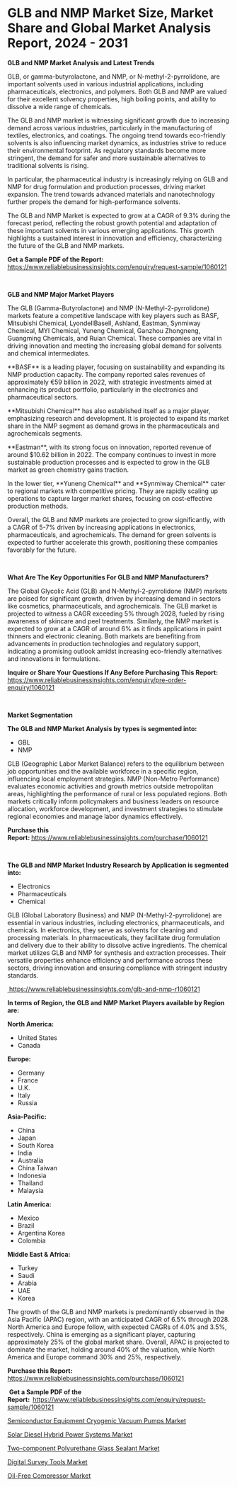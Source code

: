 <p><h1>GLB and NMP Market Size, Market Share and Global Market Analysis Report, 2024 - 2031</h1></p><p><strong>GLB and NMP Market Analysis and Latest Trends</strong></p>
<p><p>GLB, or gamma-butyrolactone, and NMP, or N-methyl-2-pyrrolidone, are important solvents used in various industrial applications, including pharmaceuticals, electronics, and polymers. Both GLB and NMP are valued for their excellent solvency properties, high boiling points, and ability to dissolve a wide range of chemicals.</p><p>The GLB and NMP market is witnessing significant growth due to increasing demand across various industries, particularly in the manufacturing of textiles, electronics, and coatings. The ongoing trend towards eco-friendly solvents is also influencing market dynamics, as industries strive to reduce their environmental footprint. As regulatory standards become more stringent, the demand for safer and more sustainable alternatives to traditional solvents is rising.</p><p>In particular, the pharmaceutical industry is increasingly relying on GLB and NMP for drug formulation and production processes, driving market expansion. The trend towards advanced materials and nanotechnology further propels the demand for high-performance solvents.</p><p>The GLB and NMP Market is expected to grow at a CAGR of 9.3% during the forecast period, reflecting the robust growth potential and adaptation of these important solvents in various emerging applications. This growth highlights a sustained interest in innovation and efficiency, characterizing the future of the GLB and NMP markets.</p></p>
<p><strong>Get a Sample PDF of the Report:&nbsp;</strong> <a href="https://www.reliablebusinessinsights.com/enquiry/request-sample/1060121?utm_campaign=1121&utm_medium=2&utm_source=Github&utm_content=ia&utm_term=06122024&utm_id=glb-and-nmp">https://www.reliablebusinessinsights.com/enquiry/request-sample/1060121</a></p>
<p>&nbsp;</p>
<p><strong>GLB and NMP Major Market Players</strong></p>
<p><p>The GLB (Gamma-Butyrolactone) and NMP (N-Methyl-2-pyrrolidone) markets feature a competitive landscape with key players such as BASF, Mitsubishi Chemical, LyondellBasell, Ashland, Eastman, Synmiway Chemical, MYI Chemical, Yuneng Chemical, Ganzhou Zhongneng, Guangming Chemicals, and Ruian Chemical. These companies are vital in driving innovation and meeting the increasing global demand for solvents and chemical intermediates.</p><p>**BASF** is a leading player, focusing on sustainability and expanding its NMP production capacity. The company reported sales revenues of approximately €59 billion in 2022, with strategic investments aimed at enhancing its product portfolio, particularly in the electronics and pharmaceutical sectors. </p><p>**Mitsubishi Chemical** has also established itself as a major player, emphasizing research and development. It is projected to expand its market share in the NMP segment as demand grows in the pharmaceuticals and agrochemicals segments.</p><p>**Eastman**, with its strong focus on innovation, reported revenue of around $10.62 billion in 2022. The company continues to invest in more sustainable production processes and is expected to grow in the GLB market as green chemistry gains traction.</p><p>In the lower tier, **Yuneng Chemical** and **Synmiway Chemical** cater to regional markets with competitive pricing. They are rapidly scaling up operations to capture larger market shares, focusing on cost-effective production methods.</p><p>Overall, the GLB and NMP markets are projected to grow significantly, with a CAGR of 5-7% driven by increasing applications in electronics, pharmaceuticals, and agrochemicals. The demand for green solvents is expected to further accelerate this growth, positioning these companies favorably for the future.</p></p>
<p>&nbsp;</p>
<p><strong>What Are The Key Opportunities For GLB and NMP Manufacturers?</strong></p>
<p><p>The Global Glycolic Acid (GLB) and N-Methyl-2-pyrrolidone (NMP) markets are poised for significant growth, driven by increasing demand in sectors like cosmetics, pharmaceuticals, and agrochemicals. The GLB market is projected to witness a CAGR exceeding 5% through 2028, fueled by rising awareness of skincare and peel treatments. Similarly, the NMP market is expected to grow at a CAGR of around 6% as it finds applications in paint thinners and electronic cleaning. Both markets are benefiting from advancements in production technologies and regulatory support, indicating a promising outlook amidst increasing eco-friendly alternatives and innovations in formulations.</p></p>
<p><strong>Inquire or Share Your Questions If Any Before Purchasing This Report:</strong> <a href="https://www.reliablebusinessinsights.com/enquiry/pre-order-enquiry/1060121?utm_campaign=1121&utm_medium=2&utm_source=Github&utm_content=ia&utm_term=06122024&utm_id=glb-and-nmp">https://www.reliablebusinessinsights.com/enquiry/pre-order-enquiry/1060121</a></p>
<p>&nbsp;</p>
<p><strong>Market Segmentation</strong></p>
<p><strong>The GLB and NMP Market Analysis by types is segmented into:</strong></p>
<p><ul><li>GBL</li><li>NMP</li></ul></p>
<p><p>GLB (Geographic Labor Market Balance) refers to the equilibrium between job opportunities and the available workforce in a specific region, influencing local employment strategies. NMP (Non-Metro Performance) evaluates economic activities and growth metrics outside metropolitan areas, highlighting the performance of rural or less populated regions. Both markets critically inform policymakers and business leaders on resource allocation, workforce development, and investment strategies to stimulate regional economies and manage labor dynamics effectively.</p></p>
<p><strong>Purchase this Report:&nbsp;</strong><a href="https://www.reliablebusinessinsights.com/purchase/1060121?utm_campaign=1121&utm_medium=2&utm_source=Github&utm_content=ia&utm_term=06122024&utm_id=glb-and-nmp">https://www.reliablebusinessinsights.com/purchase/1060121</a></p>
<p>&nbsp;</p>
<p><strong>The GLB and NMP Market Industry Research by Application is segmented into:</strong></p>
<p><ul><li>Electronics</li><li>Pharmaceuticals</li><li>Chemical</li></ul></p>
<p><p>GLB (Global Laboratory Business) and NMP (N-Methyl-2-pyrrolidone) are essential in various industries, including electronics, pharmaceuticals, and chemicals. In electronics, they serve as solvents for cleaning and processing materials. In pharmaceuticals, they facilitate drug formulation and delivery due to their ability to dissolve active ingredients. The chemical market utilizes GLB and NMP for synthesis and extraction processes. Their versatile properties enhance efficiency and performance across these sectors, driving innovation and ensuring compliance with stringent industry standards.</p></p>
<p><a href="https://www.reliablebusinessinsights.com/glb-and-nmp-r1060121?utm_campaign=1121&utm_medium=2&utm_source=Github&utm_content=ia&utm_term=06122024&utm_id=glb-and-nmp">&nbsp;https://www.reliablebusinessinsights.com/glb-and-nmp-r1060121</a></p>
<p><strong>In terms of Region, the GLB and NMP Market Players available by Region are:</strong></p>
<p>
    <p> <strong> North America: </strong>
        <ul>
            <li>United States</li>
            <li>Canada</li>
        </ul>
        </p> 
    <p> <strong> Europe: </strong>
        <ul>
            <li>Germany</li>
            <li>France</li>
            <li>U.K.</li>
            <li>Italy</li>
            <li>Russia</li>
        </ul>
        </p> 
    <p> <strong> Asia-Pacific: </strong>
        <ul>
            <li>China</li>
            <li>Japan</li>
            <li>South Korea</li>
            <li>India</li>
            <li>Australia</li>
            <li>China Taiwan</li>
            <li>Indonesia</li>
            <li>Thailand</li>
            <li>Malaysia</li>
        </ul>
        </p> 
    <p> <strong> Latin America: </strong>
        <ul>
            <li>Mexico</li>
            <li>Brazil</li>
            <li>Argentina Korea</li>
            <li>Colombia</li>
        </ul>
        </p> 
    <p> <strong> Middle East & Africa: </strong>
        <ul>
            <li>Turkey</li>
            <li>Saudi</li>
            <li>Arabia</li>
            <li>UAE</li>
            <li>Korea</li>
        </ul>
    </p>
    </p>
<p><p>The growth of the GLB and NMP markets is predominantly observed in the Asia Pacific (APAC) region, with an anticipated CAGR of 6.5% through 2028. North America and Europe follow, with expected CAGRs of 4.0% and 3.5%, respectively. China is emerging as a significant player, capturing approximately 25% of the global market share. Overall, APAC is projected to dominate the market, holding around 40% of the valuation, while North America and Europe command 30% and 25%, respectively.</p></p>
<p><strong>Purchase this Report: </strong><a href="https://www.reliablebusinessinsights.com/purchase/1060121?utm_campaign=1121&utm_medium=2&utm_source=Github&utm_content=ia&utm_term=06122024&utm_id=glb-and-nmp">https://www.reliablebusinessinsights.com/purchase/1060121</a></p>
<p>&nbsp;<strong>Get a Sample PDF of the Report:&nbsp;&nbsp;</strong><a href="https://www.reliablebusinessinsights.com/enquiry/request-sample/1060121?utm_campaign=1121&utm_medium=2&utm_source=Github&utm_content=ia&utm_term=06122024&utm_id=glb-and-nmp">https://www.reliablebusinessinsights.com/enquiry/request-sample/1060121</a></p>
<p><strong></strong></p>
<p><p><a href="https://issuu.com/reportprime-2/docs/semiconductor-equipment-cryogenic-vacuum-pumps-mar?utm_campaign=1121&utm_medium=2&utm_source=Github&utm_content=ia&utm_term=06122024&utm_id=glb-and-nmp">Semiconductor Equipment Cryogenic Vacuum Pumps Market</a></p><p><a href="https://github.com/guneycigdem35/Market-Research-Report-List-5/blob/main/solar-diesel-hybrid-power-systems-market.md?utm_campaign=1121&utm_medium=2&utm_source=Github&utm_content=ia&utm_term=06122024&utm_id=glb-and-nmp">Solar Diesel Hybrid Power Systems Market</a></p><p><a href="https://issuu.com/reportprime-2/docs/two-component-polyurethane-glass-sealant-market-si?utm_campaign=1121&utm_medium=2&utm_source=Github&utm_content=ia&utm_term=06122024&utm_id=glb-and-nmp">Two-component Polyurethane Glass Sealant Market</a></p><p><a href="https://www.linkedin.com/pulse/study-digital-survey-tools-market-offeringdata-concerning-its-hue6e?utm_campaign=1121&utm_medium=2&utm_source=Github&utm_content=ia&utm_term=06122024&utm_id=glb-and-nmp">Digital Survey Tools Market</a></p><p><a href="https://github.com/aikinzul446/Market-Research-Report-List-1/blob/main/oil-free-compressor-market.md?utm_campaign=1121&utm_medium=2&utm_source=Github&utm_content=ia&utm_term=06122024&utm_id=glb-and-nmp">Oil-Free Compressor Market</a></p></p>